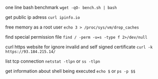 one line bash benchmark `wget -qO- bench.sh | bash`

get public ip adress `curl ipinfo.io`

free memory as a root user `echo 3 > /proc/sys/vm/drop_caches`

find special permission file `find / -perm -u=s -type f 2>/dev/null`

curl https website for ignore invalid and self signed certificate `curl -k https://93.184.215.14/`

list tcp connection `netstat -tlpn` or `ss -tlpn`

get information about shell being executed `echo $` or `ps -p $$`
